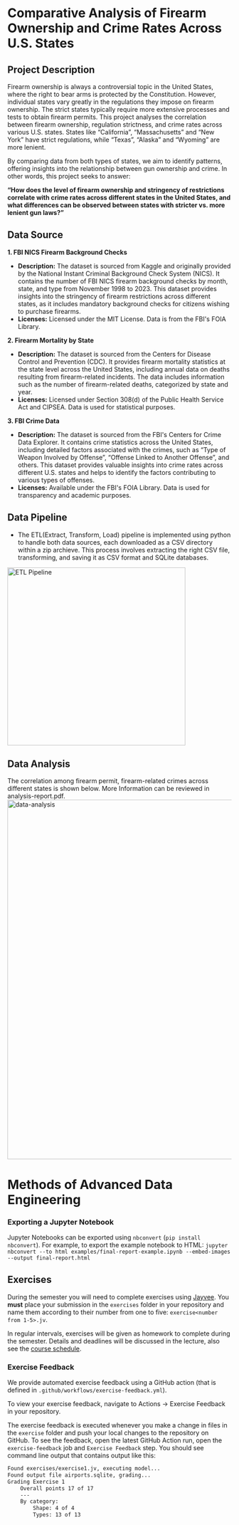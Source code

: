 # Comparative Analysis of Firearm Ownership and Crime Rates Across U.S. States

## Project Description
Firearm ownership is always a controversial topic in the United States, where the right to bear arms is protected by the Constitution. However, individual states vary greatly in the regulations they impose on firearm ownership. The strict states typically require more extensive processes and tests to obtain firearm permits. This project analyses the correlation between firearm ownership, regulation strictness, and crime rates across various U.S. states. States like “California”, “Massachusetts” and “New York” have strict regulations, while “Texas”, “Alaska” and “Wyoming” are more lenient.

By comparing data from both types of states, we aim to identify patterns, offering insights into the relationship between gun ownership and crime. In other words, this project seeks to answer:

**“How does the level of firearm ownership and stringency of restrictions correlate with crime rates across different states in the United States, and what differences can be observed between states with stricter vs. more lenient gun laws?”**

## Data Source
**1. FBI NICS Firearm Background Checks**
- **Description:** The dataset is sourced from Kaggle and originally provided by the National Instant Criminal Background Check System (NICS). It contains the number of FBI NICS firearm background checks by month, state, and type from November 1998 to 2023. This dataset provides insights into the stringency of firearm restrictions across different states, as it includes mandatory background checks for citizens wishing to purchase firearms.
- **Licenses:** Licensed under the MIT License. Data is from the FBI's FOIA Library. 

**2. Firearm Mortality by State**
- **Description:** The dataset is sourced from the Centers for Disease Control and Prevention (CDC). It provides firearm mortality statistics at the state level across the United States, including annual data on deaths resulting from firearm-related incidents. The data includes information such as the number of firearm-related deaths, categorized by state and year.
- **Licenses:** Licensed under Section 308(d) of the Public Health Service Act and CIPSEA. Data is used for statistical purposes.
  
**3. FBI Crime Data**
- **Description:** The dataset is sourced from the FBI's Centers for Crime Data Explorer. It contains crime statistics across the United States, including detailed factors associated with the crimes, such as “Type of Weapon Involved by Offense”, “Offense Linked to Another Offense”, and others. This dataset provides valuable insights into crime rates across different U.S. states and helps to identify the factors contributing to various types of offenses.
-  **Licenses:** Available under the FBI's FOIA Library. Data is used for transparency and academic purposes.


## Data Pipeline
- The ETL(Extract, Transform, Load) pipeline is implemented using python to handle both data sources, each downloaded as a CSV directory within a zip archieve. This process involves extracting the right CSV file, transforming, and saving it as CSV format and SQLite databases.
<img width="400" alt="ETL Pipeline" src="https://github.com/user-attachments/assets/106e1dd1-cee5-4028-b7da-abf18a91d1e6" />

## Data Analysis
The correlation among firearm permit, firearm-related crimes across different states is shown below.
More Information can be reviewed in analysis-report.pdf. 
<img width="808" alt="data-analysis" src="https://github.com/user-attachments/assets/42fefc9d-bdcb-4c26-8068-95659fa2eb80" />


# Methods of Advanced Data Engineering

### Exporting a Jupyter Notebook
Jupyter Notebooks can be exported using `nbconvert` (`pip install nbconvert`). For example, to export the example notebook to HTML: `jupyter nbconvert --to html examples/final-report-example.ipynb --embed-images --output final-report.html`


## Exercises
During the semester you will need to complete exercises using [Jayvee](https://github.com/jvalue/jayvee). You **must** place your submission in the `exercises` folder in your repository and name them according to their number from one to five: `exercise<number from 1-5>.jv`.

In regular intervals, exercises will be given as homework to complete during the semester. Details and deadlines will be discussed in the lecture, also see the [course schedule](https://made.uni1.de/).

### Exercise Feedback
We provide automated exercise feedback using a GitHub action (that is defined in `.github/workflows/exercise-feedback.yml`). 

To view your exercise feedback, navigate to Actions → Exercise Feedback in your repository.

The exercise feedback is executed whenever you make a change in files in the `exercise` folder and push your local changes to the repository on GitHub. To see the feedback, open the latest GitHub Action run, open the `exercise-feedback` job and `Exercise Feedback` step. You should see command line output that contains output like this:

```sh
Found exercises/exercise1.jv, executing model...
Found output file airports.sqlite, grading...
Grading Exercise 1
	Overall points 17 of 17
	---
	By category:
		Shape: 4 of 4
		Types: 13 of 13
```
